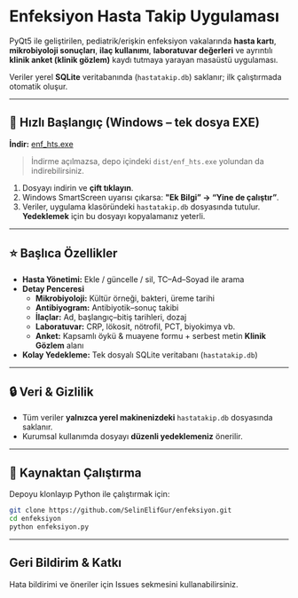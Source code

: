 
# Enfeksiyon Hasta Takip Uygulaması

PyQt5 ile geliştirilen, pediatrik/erişkin enfeksiyon vakalarında **hasta kartı**, **mikrobiyoloji sonuçları**, **ilaç kullanımı**, **laboratuvar değerleri** ve ayrıntılı **klinik anket (klinik gözlem)** kaydı tutmaya yarayan masaüstü uygulaması.

Veriler yerel **SQLite** veritabanında (`hastatakip.db`) saklanır; ilk çalıştırmada otomatik oluşur.

---

## 🚀 Hızlı Başlangıç (Windows – tek dosya EXE)

**İndir:** [enf_hts.exe](https://github.com/SelinElifGur/enfeksiyon/releases/latest/download/enf_hts.exe)

> İndirme açılmazsa, depo içindeki `dist/enf_hts.exe` yolundan da indirebilirsiniz.

1. Dosyayı indirin ve **çift tıklayın**.  
2. Windows SmartScreen uyarısı çıkarsa: **"Ek Bilgi” → “Yine de çalıştır”**.  
3. Veriler, uygulama klasöründeki `hastatakip.db` dosyasında tutulur. **Yedeklemek** için bu dosyayı kopyalamanız yeterli.

---

## ⭐ Başlıca Özellikler

- **Hasta Yönetimi:** Ekle / güncelle / sil, TC–Ad–Soyad ile arama  
- **Detay Penceresi**
  - **Mikrobiyoloji:** Kültür örneği, bakteri, üreme tarihi
  - **Antibiyogram:** Antibiyotik–sonuç takibi
  - **İlaçlar:** Ad, başlangıç–bitiş tarihleri, dozaj
  - **Laboratuvar:** CRP, lökosit, nötrofil, PCT, biyokimya vb.
  - **Anket:** Kapsamlı öykü & muayene formu + serbest metin **Klinik Gözlem** alanı
- **Kolay Yedekleme:** Tek dosyalı SQLite veritabanı (`hastatakip.db`)

---

## 🔒 Veri & Gizlilik

- Tüm veriler **yalnızca yerel makinenizdeki** `hastatakip.db` dosyasında saklanır.  
- Kurumsal kullanımda dosyayı **düzenli yedeklemeniz** önerilir.

---

## 🧪 Kaynaktan Çalıştırma

Depoyu klonlayıp Python ile çalıştırmak için:

```bash
git clone https://github.com/SelinElifGur/enfeksiyon.git
cd enfeksiyon
python enfeksiyon.py
```
---

## Geri Bildirim & Katkı

Hata bildirimi ve öneriler için Issues sekmesini kullanabilirsiniz. 


